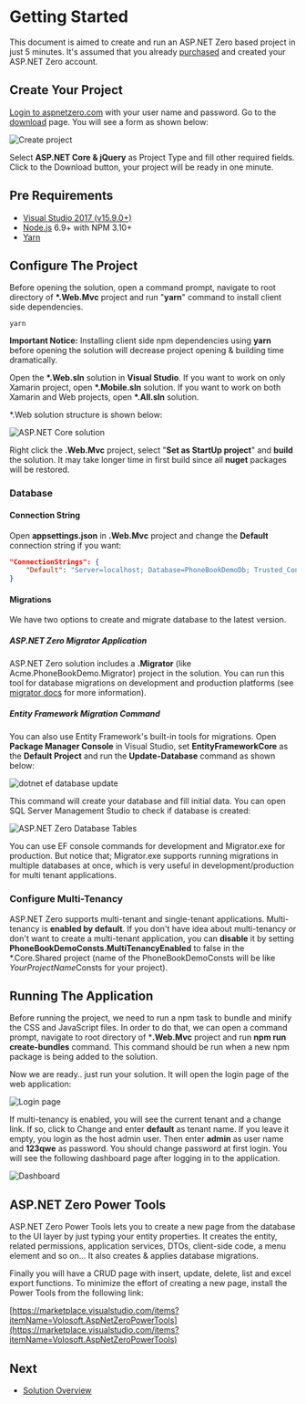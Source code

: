 # Getting Started

This document is aimed to create and run an ASP.NET Zero based project in just 5 minutes. It's assumed that you already [purchased](https://aspnetzero.com/Pricing) and created your ASP.NET Zero account.

## Create Your Project

[Login to aspnetzero.com](https://aspnetzero.com/Account/Login) with your user name and password. Go to the [download](https://aspnetzero.com/Download) page. You will see a form as shown below:

<img src="images/download-core-jquery-2.png" alt="Create project" class="img-thumbnail" />

Select **ASP.NET Core & jQuery** as Project Type and fill other required fields. Click to the Download button, your project will be ready in one minute.

## Pre Requirements

- [Visual Studio 2017 (v15.9.0+)](https://www.visualstudio.com)
- [Node.js](https://nodejs.org/en/download/) 6.9+ with NPM 3.10+
- [Yarn](https://yarnpkg.com/)

## Configure The Project

Before opening the solution, open a command prompt, navigate to root directory of **\*.Web.Mvc** project and run "**yarn**" command to install client side dependencies.

````
yarn
````

**Important Notice:** Installing client side npm dependencies using **yarn** before opening the solution will decrease project opening & building time dramatically.

Open the **\*.Web.sln** solution in **Visual Studio**. If you want to work on only Xamarin project, open **\*.Mobile.sln** solution. If you want to work on both Xamarin and Web projects, open **\*.All.sln** solution.

*.Web solution structure is shown below:

<img src="images/solution-overall-core-5.png" alt="ASP.NET Core solution" class="img-thumbnail" />

Right click the **.Web.Mvc** project, select "**Set as StartUp project**" and **build** the solution. It may take longer time in first build since all **nuget** packages will be restored.

### Database

#### Connection String

Open **appsettings.json** in **.Web.Mvc** project and change the **Default** connection string if you want:

```json
"ConnectionStrings": {
    "Default": "Server=localhost; Database=PhoneBookDemoDb; Trusted_Connection=True;"
}
```

#### Migrations

We have two options to create and migrate database to the latest version.

##### ASP.NET Zero Migrator Application

ASP.NET Zero solution includes a **.Migrator** (like Acme.PhoneBookDemo.Migrator) project in the solution. You can run this tool for database migrations on development and production platforms (see [migrator docs](Migrator-Console-Application) for more information).

##### Entity Framework Migration Command

You can also use Entity Framework's built-in tools for migrations. Open **Package Manager Console** in Visual Studio, set **EntityFrameworkCore** as the **Default Project** and run the **Update-Database** command as shown below: 

<img src="images/update-database-ef-core.png" alt="dotnet ef database update" class="img-thumbnail" />

This command will create your database and fill initial data. You can open SQL Server Management Studio to check if database is created:

<img src="images/created-database-tables-4.png" alt="ASP.NET Zero Database Tables" class="img-thumbnail" />

You can use EF console commands for development and Migrator.exe for production. But notice that; Migrator.exe supports running migrations in multiple databases at once, which is very useful in development/production for multi tenant applications.

### Configure Multi-Tenancy

ASP.NET Zero supports multi-tenant and single-tenant applications. Multi-tenancy is **enabled by default**. If you don't have idea about multi-tenancy or don't want to create a multi-tenant application, you can **disable** it by setting **PhoneBookDemoConsts.MultiTenancyEnabled** to false in the *.Core.Shared project (name of the PhoneBookDemoConsts will be like *YourProjectName*Consts for your project).

## Running The Application

Before running the project, we need to run a npm task to bundle and minify the CSS and JavaScript files. In order to do that, we can open a command prompt, navigate to root directory of ***.Web.Mvc** project and run **npm run create-bundles** command. This command should be run when a new npm package is being added to the solution. 

Now we are ready.. just run your solution. It will open the login page of the web application:

<img src="images/login-screen-3.png" alt="Login page" class="img-thumbnail" />

If multi-tenancy is enabled, you will see the current tenant and a change link. If so, click to Change and enter **default** as tenant name. If you leave it empty, you login as the host admin user. Then enter **admin** as user name and **123qwe** as password. You should change password at first login. You will see the following dashboard page after logging in to the application.

<img src="images/dashboardV3.png" alt="Dashboard" class="img-thumbnail"/>

## ASP.NET Zero Power Tools

ASP.NET Zero Power Tools lets you to create a new page from the database to the UI layer by just typing your entity properties. It creates the entity, related permissions, application services, DTOs, client-side code, a menu element and so on... It also creates & applies database migrations.

Finally you will have a CRUD page with insert, update, delete, list and excel export functions. To minimize the effort of creating a new page, install the Power Tools from the following link:

[https://marketplace.visualstudio.com/items?itemName=Volosoft.AspNetZeroPowerTools](https://marketplace.visualstudio.com/items?itemName=Volosoft.AspNetZeroPowerTools)

## Next

* [Solution Overview](Overview-Core.md)
